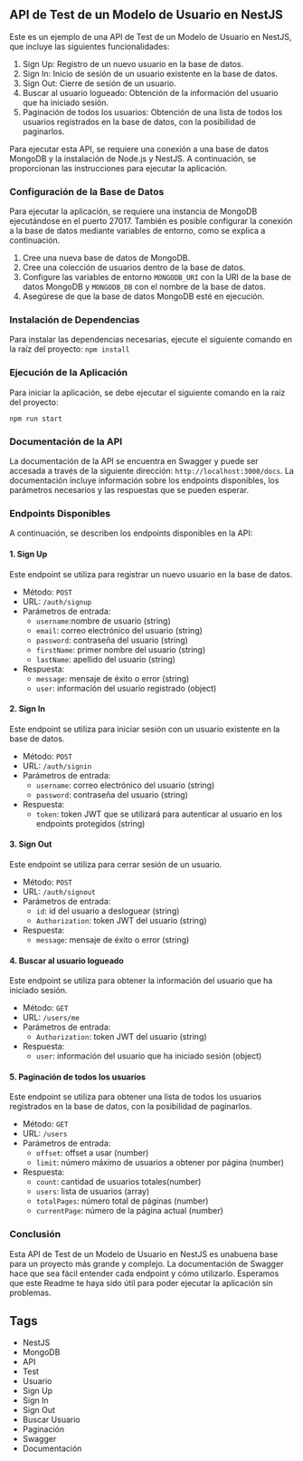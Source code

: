## API de Test de un Modelo de Usuario en NestJS

Este es un ejemplo de una API de Test de un Modelo de Usuario en NestJS, que incluye las siguientes funcionalidades:

1. Sign Up: Registro de un nuevo usuario en la base de datos.
2. Sign In: Inicio de sesión de un usuario existente en la base de datos.
3. Sign Out: Cierre de sesión de un usuario.
4. Buscar al usuario logueado: Obtención de la información del usuario que ha iniciado sesión.
5. Paginación de todos los usuarios: Obtención de una lista de todos los usuarios registrados en la base de datos, con la posibilidad de paginarlos.

Para ejecutar esta API, se requiere una conexión a una base de datos MongoDB y la instalación de Node.js y NestJS. A continuación, se proporcionan las instrucciones para ejecutar la aplicación.

### Configuración de la Base de Datos

Para ejecutar la aplicación, se requiere una instancia de MongoDB ejecutándose en el puerto 27017. También es posible configurar la conexión a la base de datos mediante variables de entorno, como se explica a continuación.

1. Cree una nueva base de datos de MongoDB.
2. Cree una colección de usuarios dentro de la base de datos.
3. Configure las variables de entorno `MONGODB_URI` con la URI de la base de datos MongoDB y `MONGODB_DB` con el nombre de la base de datos.
4. Asegúrese de que la base de datos MongoDB esté en ejecución.

### Instalación de Dependencias

Para instalar las dependencias necesarias, ejecute el siguiente comando en la raíz del proyecto:
``` npm install ```

### Ejecución de la Aplicación

Para iniciar la aplicación, se debe ejecutar el siguiente comando en la raíz del proyecto:

``` npm run start ```

### Documentación de la API

La documentación de la API se encuentra en Swagger y puede ser accesada a través de la siguiente dirección: `http://localhost:3000/docs`. La documentación incluye información sobre los endpoints disponibles, los parámetros necesarios y las respuestas que se pueden esperar.

### Endpoints Disponibles

A continuación, se describen los endpoints disponibles en la API:

#### 1. Sign Up

Este endpoint se utiliza para registrar un nuevo usuario en la base de datos.

- Método: `POST`
- URL: `/auth/signup`
- Parámetros de entrada:
  - `username`:nombre de usuario (string)
  - `email`: correo electrónico del usuario (string)
  - `password`: contraseña del usuario (string)
  -  `firstName`: primer nombre del usuario (string)
  -  `lastName`: apellido del usuario (string)
- Respuesta:
  - `message`: mensaje de éxito o error (string)
  - `user`: información del usuario registrado (object)

#### 2. Sign In

Este endpoint se utiliza para iniciar sesión con un usuario existente en la base de datos.

- Método: `POST`
- URL: `/auth/signin`
- Parámetros de entrada:
  - `username`: correo electrónico del usuario (string)
  - `password`: contraseña del usuario (string)
- Respuesta:
  - `token`: token JWT que se utilizará para autenticar al usuario en los endpoints protegidos (string)

#### 3. Sign Out

Este endpoint se utiliza para cerrar sesión de un usuario.

- Método: `POST`
- URL: `/auth/signout`
- Parámetros de entrada:
  - `id`: id del usuario a desloguear (string)
  - `Authorization`: token JWT del usuario (string)
- Respuesta:
  - `message`: mensaje de éxito o error (string)

#### 4. Buscar al usuario logueado

Este endpoint se utiliza para obtener la información del usuario que ha iniciado sesión.

- Método: `GET`
- URL: `/users/me`
- Parámetros de entrada:
  - `Authorization`: token JWT del usuario (string)
- Respuesta:
  - `user`: información del usuario que ha iniciado sesión (object)

#### 5. Paginación de todos los usuarios

Este endpoint se utiliza para obtener una lista de todos los usuarios registrados en la base de datos, con la posibilidad de paginarlos.

- Método: `GET`
- URL: `/users`
- Parámetros de entrada:
  - `offset`: offset a usar (number)
  - `limit`: número máximo de usuarios a obtener por página (number)
- Respuesta:
  - `count`: cantidad de usuarios totales(number)
  - `users`: lista de usuarios (array)
  - `totalPages`: número total de páginas (number)
  - `currentPage`: número de la página actual (number)

### Conclusión

Esta API de Test de un Modelo de Usuario en NestJS es unabuena base para un proyecto más grande y complejo. La documentación de Swagger hace que sea fácil entender cada endpoint y cómo utilizarlo. Esperamos que este Readme te haya sido útil para poder ejecutar la aplicación sin problemas.

## Tags

- NestJS
- MongoDB
- API
- Test
- Usuario
- Sign Up
- Sign In
- Sign Out
- Buscar Usuario
- Paginación
- Swagger
- Documentación
